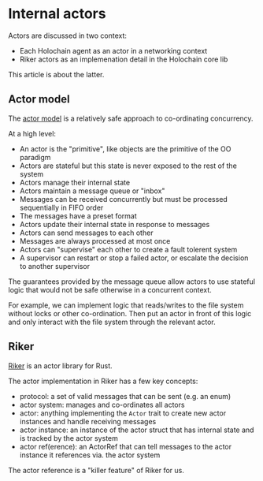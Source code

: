 # Internal actors

Actors are discussed in two context:

- Each Holochain agent as an actor in a networking context
- Riker actors as an implemenation detail in the Holochain core lib

This article is about the latter.

## Actor model

The [actor model](https://en.wikipedia.org/wiki/Actor_model) is a relatively safe approach to co-ordinating concurrency.

At a high level:

- An actor is the "primitive", like objects are the primitive of the OO paradigm
- Actors are stateful but this state is never exposed to the rest of the system
- Actors manage their internal state
- Actors maintain a message queue or "inbox"
- Messages can be received concurrently but must be processed sequentially in FIFO order
- The messages have a preset format
- Actors update their internal state in response to messages
- Actors can send messages to each other
- Messages are always processed at most once
- Actors can "supervise" each other to create a fault tolerent system
- A supervisor can restart or stop a failed actor, or escalate the decision to another supervisor

The guarantees provided by the message queue allow actors to use stateful logic
that would not be safe otherwise in a concurrent context.

For example, we can implement logic that reads/writes to the file system without
locks or other co-ordination. Then put an actor in front of this logic and only
interact with the file system through the relevant actor.

## Riker

[Riker](http://riker.rs/) is an actor library for Rust.

The actor implementation in Riker has a few key concepts:

- protocol: a set of valid messages that can be sent (e.g. an enum)
- actor system: manages and co-ordinates all actors
- actor: anything implementing the `Actor` trait to create new actor instances and handle receiving messages
- actor instance: an instance of the actor struct that has internal state and is tracked by the actor system
- actor ref(erence): an ActorRef<MyProtocol> that can tell messages to the actor instance it references via. the actor system

The actor reference is a "killer feature" of Riker for us.
